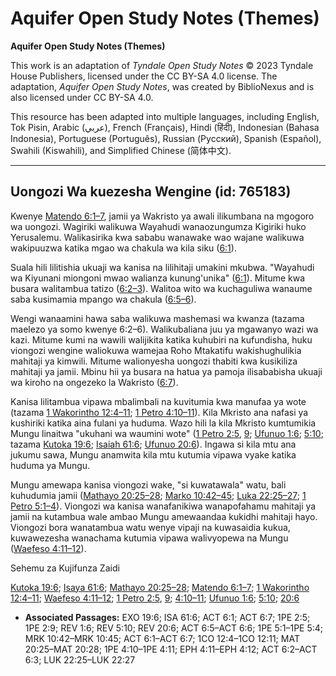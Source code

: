 # Aquifer Open Study Notes (Themes)

**Aquifer Open Study Notes (Themes)**

This work is an adaptation of *Tyndale Open Study Notes* © 2023 Tyndale House Publishers, licensed under the CC BY\-SA 4\.0 license. The adaptation, *Aquifer Open Study Notes*, was created by BiblioNexus and is also licensed under CC BY\-SA 4\.0\.

This resource has been adapted into multiple languages, including English, Tok Pisin, Arabic (عربي), French (Français), Hindi (हिंदी), Indonesian (Bahasa Indonesia), Portuguese (Português), Russian (Русский), Spanish (Español), Swahili (Kiswahili), and Simplified Chinese (简体中文).



--------------------------------

## Uongozi Wa kuezesha Wengine (id: 765183)

Kwenye [Matendo 6:1–7](https://ref.ly/Acts6:1-Acts6:7), jamii ya Wakristo ya awali ilikumbana na mgogoro wa uongozi. Wagiriki walikuwa Wayahudi wanaozungumza Kigiriki huko Yerusalemu. Walikasirika kwa sababu wanawake wao wajane walikuwa wakipuuzwa katika mgao wa chakula wa kila siku ([6:1](https://ref.ly/Acts6:1)).

Suala hili lilitishia ukuaji wa kanisa na lilihitaji umakini mkubwa. "Wayahudi wa Kiyunani miongoni mwao walianza kunung'unika" ([6:1](https://ref.ly/Acts6:1)). Mitume kwa busara walitambua tatizo ([6:2–3](https://ref.ly/Acts6:2-Acts6:3)). Walitoa wito wa kuchaguliwa wanaume saba kusimamia mpango wa chakula ([6:5–6](https://ref.ly/Acts6:5-Acts6:6)).

Wengi wanaamini hawa saba walikuwa mashemasi wa kwanza (tazama maelezo ya somo kwenye 6:2–6). Walikubaliana juu ya mgawanyo wazi wa kazi. Mitume kumi na wawili walijikita katika kuhubiri na kufundisha, huku viongozi wengine waliokuwa wamejaa Roho Mtakatifu wakishughulikia mahitaji ya kimwili. Mitume walionyesha uongozi thabiti kwa kusikiliza mahitaji ya jamii. Mbinu hii ya busara na hatua ya pamoja ilisababisha ukuaji wa kiroho na ongezeko la Wakristo ([6:7](https://ref.ly/Acts6:7)).

Kanisa lilitambua vipawa mbalimbali na kuvitumia kwa manufaa ya wote (tazama [1 Wakorintho 12:4–11](https://ref.ly/1Cor12:4-1Cor12:11); [1 Petro 4:10–11](https://ref.ly/1Pet4:10-1Pet4:11)). Kila Mkristo ana nafasi ya kushiriki katika aina fulani ya huduma. Wazo hili la kila Mkristo kumtumikia Mungu linaitwa "ukuhani wa waumini wote" ([1 Petro 2:5](https://ref.ly/1Pet2:5), [9](https://ref.ly/1Pet2:9); [Ufunuo 1:6](https://ref.ly/Rev1:6); [5:10](https://ref.ly/Rev5:10); tazama [Kutoka 19:6](https://ref.ly/Exod19:6); [Isaiah 61:6](https://ref.ly/Isa61:6); [Ufunuo 20:6](https://ref.ly/Rev20:6)). Ingawa si kila mtu ana jukumu sawa, Mungu anamwita kila mtu kutumia vipawa vyake katika huduma ya Mungu.

Mungu amewapa kanisa viongozi wake, "si kuwatawala" watu, bali kuhudumia jamii ([Mathayo 20:25–28](https://ref.ly/Matt20:25-Matt20:28); [Marko 10:42–45](https://ref.ly/Mark10:42-Mark10:45); [Luka 22:25–27](https://ref.ly/Luke22:25-Luke22:27); [1 Petro 5:1–4](https://ref.ly/1Pet5:1-1Pet5:4)). Viongozi wa kanisa wanafanikiwa wanapofahamu mahitaji ya jamii na kutambua wale ambao Mungu amewaandaa kukidhi mahitaji hayo. Viongozi bora wanatambua watu wenye vipaji na kuwasaidia kukua, kuwawezesha wanachama kutumia vipawa walivyopewa na Mungu ([Waefeso 4:11–12](https://ref.ly/Eph4:11-Eph4:12)).

Sehemu za Kujifunza Zaidi

[Kutoka 19:6](https://ref.ly/Exod19:6); [Isaya 61:6](https://ref.ly/Isa61:6); [Mathayo 20:25–28](https://ref.ly/Matt20:25-Matt20:28); [Matendo 6:1–7](https://ref.ly/Acts6:1-Acts6:7); [1 Wakorintho 12:4–11](https://ref.ly/1Cor12:4-1Cor12:11); [Waefeso 4:11–12](https://ref.ly/Eph4:11-Eph4:12); [1 Petro 2:5](https://ref.ly/1Pet2:5), [9](https://ref.ly/1Pet2:9); [4:10–11](https://ref.ly/1Pet4:10-1Pet4:11); [Ufunuo 1:6](https://ref.ly/Rev1:6); [5:10](https://ref.ly/Rev5:10); [20:6](https://ref.ly/Rev20:6)

* **Associated Passages:** EXO 19:6; ISA 61:6; ACT 6:1; ACT 6:7; 1PE 2:5; 1PE 2:9; REV 1:6; REV 5:10; REV 20:6; ACT 6:5–ACT 6:6; 1PE 5:1–1PE 5:4; MRK 10:42–MRK 10:45; ACT 6:1–ACT 6:7; 1CO 12:4–1CO 12:11; MAT 20:25–MAT 20:28; 1PE 4:10–1PE 4:11; EPH 4:11–EPH 4:12; ACT 6:2–ACT 6:3; LUK 22:25–LUK 22:27

